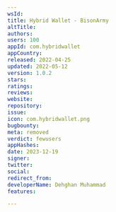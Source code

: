 ```yaml
---
wsId: 
title: Hybrid Wallet - BisonArmy
altTitle: 
authors: 
users: 100
appId: com.hybridwallet
appCountry: 
released: 2022-04-25
updated: 2022-05-12
version: 1.0.2
stars: 
ratings: 
reviews: 
website: 
repository: 
issue: 
icon: com.hybridwallet.png
bugbounty: 
meta: removed
verdict: fewusers
appHashes: 
date: 2023-12-19
signer: 
twitter: 
social: 
redirect_from: 
developerName: Dehghan Muhammad
features: 

---
```


